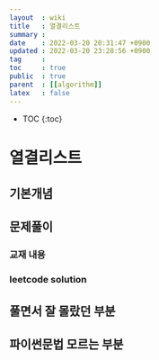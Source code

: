 ```yaml
---
layout  : wiki
title   : 열결리스트 
summary : 
date    : 2022-03-20 20:31:47 +0900
updated : 2022-03-20 23:28:56 +0900
tag     : 
toc     : true
public  : true
parent  : [[algorithm]]
latex   : false
---
```

* TOC
{:toc}

# 열결리스트 
## 기본개념 
## 문제풀이  
### 교재 내용
### leetcode solution
## 풀면서 잘 몰랐던 부분 
## 파이썬문법 모르는 부분 

